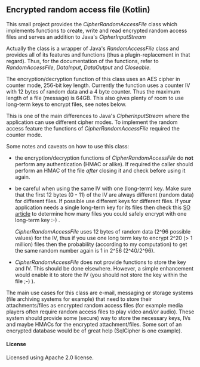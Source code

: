 ## Encrypted random access file (Kotlin) ##

This small project provides the _CipherRandomAccessFile_ class which implements functions
to create, write and read encrypted random access files and serves an addition to Java's 
_CipherInputStream_

Actually the class is a wrapper of Java's _RandomAccessFile_ class and provides all
of its features and functions (thus a plugin-replacement in that regard). Thus, for the 
documentation of the functions, refer to _RandomAccessFile_, _DataInput_, _DataOutput_ 
and _Closeable_.

The encryption/decryption function of this class uses an AES cipher in counter mode, 256-bit
key length. Currently the function uses a counter IV with 12 bytes of random data and a 4 byte
counter. Thus the maximum length of a file (message) is 64GB. This also gives plenty of room
to use long-term keys to encrypt files, see notes below.

This is one of the main differences to Java's _CipherInputStream_ where the application can use
different cipher modes. To implement the random access feature the functions of 
_CipherRandomAccessFile_ required the counter mode.

Some notes and caveats on how to use this class:

- the encryption/decryption functions of _CipherRandomAccessFile_ do __not__ perform any 
  authentication (HMAC or alike). If required the caller should perform an HMAC of the 
  file _after_ closing it and check before using it again.

- be careful when using the same IV with one (long-term) key. Make sure that the first 12 bytes
  (0 - 11) of the IV are always different (random data) for different files. If possible use
  different keys for different files. If your application needs a single long-term key for
  its files then check this [SO article][so_1] to determine how many files you could safely
  encrypt with one long-term key :-) .
  
  _CipherRandomAccessFile_ uses 12 bytes of random data (2^96 possible values) for the IV, thus if
  you use one long term key to encrypt 2^20 (> 1 million) files then the probability (according
  to my computation) to get the same random number again is 1 in 2^56 (2^40/2^96).

- _CipherRandomAccessFile_ does not provide functions to store the key and IV. This should be done
  elsewhere. However, a simple enhancement would enable it to store the IV (you should
  not store the key within the file ;-) ).

The main use cases for this class are e-mail, messaging or storage systems (file archiving
systems for example) that need to store their attachments/files as encrypted random access 
files (for example media players often require random access files to play video and/or audio).
These system should provide some (secure) way to store the necessary keys, IVs and maybe
HMACs for the encrypted attachment/files. Some sort of an encrypted database would
be of great help (SqlCipher is one example).


#### License ####
Licensed using Apache 2.0 license.

[so_1]: https://crypto.stackexchange.com/questions/10044/aes-ctr-with-similar-ivs-and-same-key

